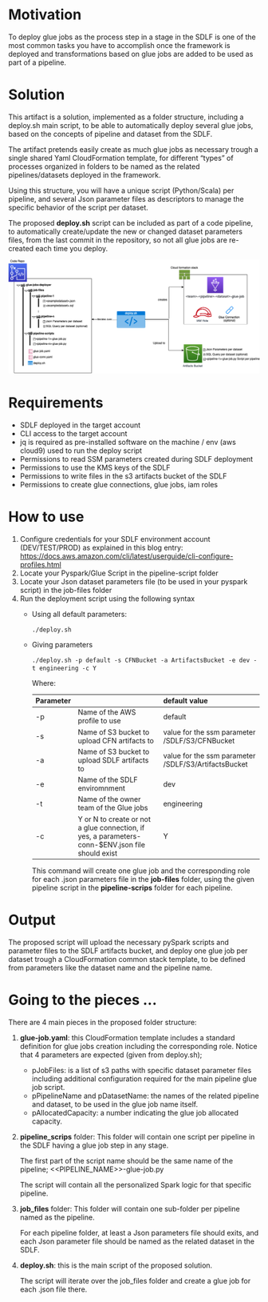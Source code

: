 # Motivation

To deploy glue jobs as the process step in a stage in the SDLF is one of the most common tasks you have to accomplish once the framework is deployed and transformations based on glue jobs are added to be used as part of a pipeline. 

# Solution

This artifact is a solution, implemented as a folder structure, including a deploy.sh main script, to be able to automatically deploy several glue jobs, based on the concepts of pipeline and dataset from the SDLF.

The artifact pretends easily create as much glue jobs as necessary trough a single shared Yaml CloudFormation template, for different “types” of processes organized in folders to be named as the related pipelines/datasets deployed in the framework.

Using this structure, you will have a unique script (Python/Scala) per pipeline, and several Json parameter files as descriptors to manage the specific behavior of the script per dataset.

The proposed **deploy.sh** script can be included as part of a code pipeline, to automatically create/update the new or changed dataset parameters files, from the last commit in the repository, so not all glue jobs are re-created each time you deploy. 

![Architecture](Images/glue_deployer_4_sdlf_fs.png) 


# Requirements

* SDLF deployed in the target account
* CLI access to the target account
* jq is required as pre-installed software on the machine / env (aws cloud9) used to run the deploy script 
* Permissions to read SSM parameters created during SDLF deployment
* Permissions to use the KMS keys of the SDLF
* Permissions to write files in the s3 artifacts bucket of the SDLF
* Permissions to create glue connections, glue jobs, iam roles

# How to use
1. Configure credentials for your SDLF environment account (DEV/TEST/PROD) as explained in this blog entry: https://docs.aws.amazon.com/cli/latest/userguide/cli-configure-profiles.html
1. Locate your Pyspark/Glue Script in the pipeline-script folder
1. Locate your Json dataset parameters file (to be used in your pyspark script) in the job-files folder
1. Run the deployment script using the following syntax
    *  Using all default parameters: 
        ```
        ./deploy.sh
        ```
    * Giving parameters
         ```
        ./deploy.sh -p default -s CFNBucket -a ArtifactsBucket -e dev -t engineering -c Y 
        ```   
        Where:

        | **Parameter**   |            |**default value**|
        |----------|-------------|------|
        | -p |  Name of the AWS profile to use | default 
        | -s |  Name of S3 bucket to upload CFN artifacts to | value for the ssm parameter /SDLF/S3/CFNBucket |
        | -a |  Name of S3 bucket to upload SDLF artifacts to | value for the ssm parameter /SDLF/S3/ArtifactsBucket |
        | -e |  Name of the SDLF enviromnment |  dev |
        | -t |  Name of the owner team of the Glue jobs | engineering |
        | -c |  Y or N to create or not a glue connection, if yes, a parameters-conn-$ENV.json file should exist | Y |

        This command will create one glue job and the corresponding role for each .json parameters file in the **job-files** folder, using the given pipeline script in the **pipeline-scrips** folder for each pipeline.

# Output
    
The proposed script will upload the necessary pySpark scripts and parameter files to the SDLF artifacts bucket, and deploy one glue job per dataset trough a CloudFormation common stack template, to be defined from parameters like the dataset name and the pipeline name.


# Going to the pieces ...
There are 4 main pieces in the proposed folder structure:

1. **glue-job.yaml**: this CloudFormation template includes a standard definition for glue jobs creation including the corresponding role. Notice that 4 parameters are expected (given from deploy.sh);
    - pJobFiles: is a list of s3 paths with specific dataset parameter files including additional configuration required for the main pipeline glue job script.
    - pPipelineName and pDatasetName: the names of the related pipeline and dataset, to be used in the glue job name itself.
    - pAllocatedCapacity: a number indicating the glue job allocated capacity. 

1. **pipeline_scrips** folder: This folder will contain one script per pipeline in the SDLF having a glue job step in any stage. 

    The first part of the script name should be the same name of the pipeline; <<PIPELINE_NAME>>-glue-job.py 
    
    The script will contain all the personalized Spark logic for that specific pipeline.

1. **job_files** folder: This folder will contain one sub-folder per pipeline named as the pipeline.
    
    For each pipeline folder, at least a Json parameters file should exits, and each Json parameter file should be named as the related dataset in the SDLF.
    
1. **deploy.sh**: this is the main script of the proposed solution.
    
    The script will iterate over the job_files folder and create a glue job for each .json file there.
